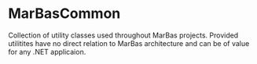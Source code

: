 # MarBasCommon

Collection of utility classes used throughout MarBas projects. Provided utilitites have no direct relation to MarBas architecture and can be of value for any .NET applicaion.